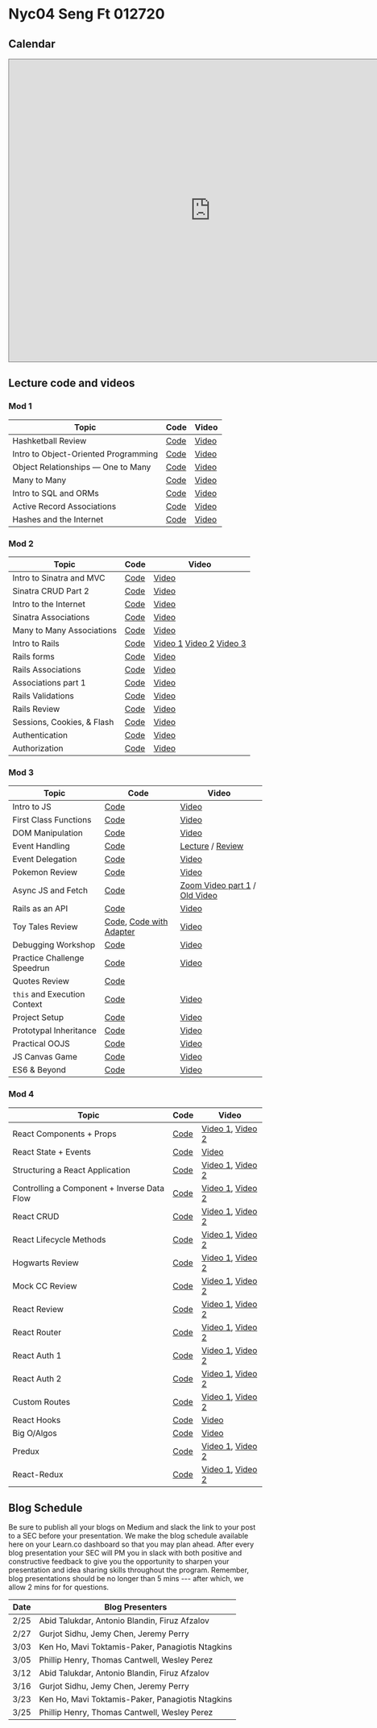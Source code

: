 # Nyc04 Seng Ft 012720

## Calendar

<iframe src="https://calendar.google.com/calendar/b/1/embed?height=600&amp;wkst=1&amp;bgcolor=%23ffffff&amp;ctz=America%2FNew_York&amp;src=ZmxhdGlyb25zY2hvb2wuY29tX2cwMzNsaGIwbGR0Ymx1ZDA3aGZlaXVsaWJrQGdyb3VwLmNhbGVuZGFyLmdvb2dsZS5jb20&amp;src=ZmxhdGlyb25zY2hvb2wuY29tX2JlYXQ4Y3BlbTlwamxyZHRjazk4bW03YXFvQGdyb3VwLmNhbGVuZGFyLmdvb2dsZS5jb20&amp;src=ZW4udXNhI2hvbGlkYXlAZ3JvdXAudi5jYWxlbmRhci5nb29nbGUuY29t&amp;src=ZmxhdGlyb25zY2hvb2wuY29tX241aDBmbHNkOGY0aWU1NzNtZnY2bTg1cm4wQGdyb3VwLmNhbGVuZGFyLmdvb2dsZS5jb20&amp;color=%23AD1457&amp;color=%23EF6C00&amp;color=%230B8043&amp;color=%23009688" style="border:solid 1px #777" width="800" height="600" frameborder="0" scrolling="no"></iframe>

## Lecture code and videos

### Mod 1
| Topic            | Code                | Video                |
| -----            | ----                | -----                |
| Hashketball Review | [Code][hashketball-code] | [Video][hashketball-video] |
| Intro to Object-Oriented Programming | [Code][intro-object-oriented-programming-code] | [Video][intro-object-oriented-programming-video] |
| Object Relationships — One to Many | [Code][object-relationships-one-many-code] | [Video][object-relationships-one-many-video] |
| Many to Many | [Code][many-to-many-code] | [Video][many-to-many-video] |
| Intro to SQL and ORMs | [Code][intro-sql-orms-code] | [Video][intro-sql-orms-video] |
| Active Record Associations | [Code][active-record-associations-code] | [Video][active-record-associations-video] |
| Hashes and the Internet | [Code][hashes-internet-code] | [Video][hashes-internet-video] |


### Mod 2
| Topic            | Code                | Video                |
| -----            | ----                | -----                |
| Intro to Sinatra and MVC | [Code][intro-to-sinatra-&-mvc-code] | [Video][intro-to-sinatra-&-mvc-video] |
| Sinatra CRUD Part 2 | [Code][sinatra-crud-part-2-code] | [Video][sinatra-crud-part-2-video] |
| Intro to the Internet | [Code][intro-internet-code] | [Video][intro-internet-video] |
| Sinatra Associations | [Code][sinatra-associations-code] | [Video][sinatra-associations-video] |
| Many to Many Associations | [Code][mtm-associations-code] | [Video][mtm-associations-video] |
| Intro to Rails | [Code][intro-to-rails-code]| [Video 1][itr-vid-1] [Video 2][itr-vid-2] [Video 3][itr-vid-3] |
| Rails forms | [Code][rails-forms-code] | [Video][rails-forms-video] |
| Rails Associations | [Code][rails-associations-code] | [Video][rails-associations-video] |
| Associations part 1 | [Code][associations-part-1-code] | [Video][associations-part-1-video] |
| Rails Validations | [Code][rails-validations-code] | [Video][rails-validations-video] |
| Rails Review | [Code][rails-review-code] | [Video][rails-review-video]|
| Sessions, Cookies, & Flash | [Code][sessions-cookies-flash-code] | [Video][sessions-cookies-flash-video] |
| Authentication | [Code][authentication-code] | [Video][authentication-video] |
| Authorization | [Code][authorization-code] | [Video][authorization-video] |


### Mod 3
| Topic            | Code                | Video                |
| -----            | ----                | -----                |
| Intro to JS | [Code](https://github.com/learn-co-students/nyc-dumbo-se-012720/tree/master/17-intro-to-js) | [Video](https://youtu.be/6FlL1ugoAh4) |
| First Class Functions | [Code](https://github.com/learn-co-students/nyc-dumbo-se-012720/tree/master/18-first-class-functions) | [Video](https://youtu.be/BHVtZjR2Q-E) |
| DOM Manipulation | [Code](https://github.com/learn-co-students/nyc-dumbo-se-012720/tree/master/19-dom-manipulation) | [Video](https://youtu.be/6w-zLyE4oYU) |
| Event Handling | [Code](https://github.com/learn-co-students/nyc-dumbo-se-012720/tree/master/20-event-handling) | [Lecture](https://www.youtube.com/watch?v=6Y72fJcSgdk) / [Review](https://youtu.be/KujvaoHtde8) |
| Event Delegation | [Code](https://github.com/learn-co-students/nyc-dumbo-se-012720/tree/master/21-event-delegation) | [Video](https://youtu.be/NvUMtOh6f7M) |
| Pokemon Review | [Code](https://github.com/learn-co-students/nyc-dumbo-se-012720/tree/master/22-pokemon-review) | [Video](https://youtu.be/Of9C0Py2CCg) |
| Async JS and Fetch | [Code](https://github.com/learn-co-students/nyc-dumbo-se-012720/tree/master/23-async-js-and-fetch) | [Zoom Video part 1](https://youtu.be/j42mfldGFHg) / [Old Video](https://www.youtube.com/watch?v=ItmS8woRLBY) |
| Rails as an API | [Code](https://github.com/learn-co-students/nyc-dumbo-se-012720/tree/master/24-rails-as-an-api) | [Video](https://youtu.be/eWHsbilI198) |
| Toy Tales Review | [Code][toy-tales-review-code], [Code with Adapter][toy-tales-with-adapter] | [Video](https://youtu.be/gMQZQiYN80s) |
| Debugging Workshop | [Code](https://github.com/learn-co-students/nyc-dumbo-se-012720/tree/master/25-debugging-workshop) | [Video](https://youtu.be/u3iiGVmOls8) |
| Practice Challenge Speedrun | [Code](https://github.com/learn-co-students/nyc-dumbo-se-012720/tree/master/26-practice-challenge-review) | [Video](https://youtu.be/BHu3tqe7HbA) |
| Quotes Review | [Code](https://github.com/learn-co-students/nyc-dumbo-se-012720/tree/master/27-quotes-practice) |  |
| `this` and Execution Context | [Code](https://github.com/learn-co-students/nyc-dumbo-se-012720/tree/master/28-this-and-execution-context) | [Video](https://youtu.be/aUb2Kf-7K40) |
| Project Setup | [Code](https://github.com/learn-co-students/nyc-dumbo-se-012720/tree/master/29-project-setup) | [Video](https://youtu.be/tgNzAFNzPAA) |
| Prototypal Inheritance | [Code](https://github.com/learn-co-students/nyc-dumbo-se-012720/tree/master/30-prototypal-inheritance) | [Video](https://youtu.be/DR6s_57ECnk) |
| Practical OOJS | [Code](https://github.com/learn-co-students/nyc-dumbo-se-012720/tree/master/31-practical-oojs) | [Video](https://youtu.be/KKdlDFA0dJs) |
| JS Canvas Game | [Code](https://github.com/learn-co-students/nyc-dumbo-se-012720/tree/master/32-canvas-game) | [Video](https://youtu.be/hNPPW9EGZYY) |
| ES6 & Beyond | [Code](https://github.com/learn-co-students/nyc-dumbo-se-012720/tree/master/33-es6) | [Video](https://youtu.be/v67gNzAFDsA) |



### Mod 4
| Topic            | Code                | Video                |
| -----            | ----                | -----                |
| React Components + Props | [Code][compr-code] | [Video 1][compr-vid1], [Video 2][compr-vid2] |
| React State + Events | [Code][stev-code] | [Video][stev-vid1] |
| Structuring a React Application | [Code][struc-code] | [Video 1][struc-vid1], [Video 2][struc-vid2] |
| Controlling a Component + Inverse Data Flow | [Code][inv-code] | [Video 1][inv-vid1], [Video 2][inv-vid2] |
| React CRUD | [Code][rcrud-code] | [Video 1][rcrud-vid1], [Video 2][rcrud-vid2] |
| React Lifecycle Methods | [Code][cycle-code] | [Video 1][cycle-vid1], [Video 2][cycle-vid2] |
| Hogwarts Review | [Code][hog-code] | [Video 1][hog-vid1], [Video 2][hog-vid2]
| Mock CC Review | [Code][planet-code] | [Video 1][planet-vid1], [Video 2][planet-vid2]
| React Review | [Code][rrev-code] | [Video 1][rrev-vid1], [Video 2][rrev-vid2]
| React Router | [Code][rrouter-code] | [Video 1][rrouter-vid1], [Video 2][rrouter-vid2]
| React Auth 1 | [Code][rauth1-code] | [Video 1][rauth1-vid1], [Video 2][rauth1-vid2]
| React Auth 2 | [Code][rauth2-code] | [Video 1][rauth2-vid1], [Video 2][rauth2-vid2]
| Custom Routes | [Code][custom-code] | [Video 1][custom-vid1], [Video 2][custom-vid2]
| React Hooks | [Code][rhooks-code] | [Video][rhooks-vid]
| Big O/Algos | [Code][big-o-code] | [Video][big-o-vid]
| Predux | [Code][predux-code] | [Video 1][predux-vid1], [Video 2][predux-vid2]
| React-Redux | [Code][red-code] | [Video 1][red-vid1], [Video 2][red-vid2]

[compr-code]: https://github.com/learn-co-students/nyc-dumbo-se-012720/tree/master/34-components-props
[compr-vid1]: https://wework.zoom.com/rec/share/xf1fc-6zqTlLa4HM0XHBaJAlBqfEX6a8gCgXq_ILmUo57_jNl2vpxV9K2H5Xh4yP?startTime=1585580420000
[compr-vid2]: https://wework.zoom.com/rec/share/xf1fc-6zqTlLa4HM0XHBaJAlBqfEX6a8gCgXq_ILmUo57_jNl2vpxV9K2H5Xh4yP?startTime=1585584059000 

[stev-code]: https://github.com/learn-co-students/nyc-dumbo-se-012720/tree/master/35-state-and-events
[stev-vid1]:
https://wework.zoom.com/rec/share/25ZNBLXr6F1IGpGW0mWEXpEbP6Dsaaa82ygY8vQEmR5QrLq0ycXmH490Kqprad0j?startTime=1585594564000


[struc-code]: https://github.com/learn-co-students/nyc-dumbo-se-012720/tree/master/36-refactoring-react
[struc-vid1]: https://wework.zoom.com/rec/share/-c8kK5vd9WZJW7f8thjQVvQKQLu5X6a81nUWq_UMzEhREkQi4tsfzpbKHOAUgFIV?startTime=1585667946000
[struc-vid2]: https://wework.zoom.com/rec/share/-c8kK5vd9WZJW7f8thjQVvQKQLu5X6a81nUWq_UMzEhREkQi4tsfzpbKHOAUgFIV?startTime=1585670164000


[inv-code]: https://github.com/learn-co-students/nyc-dumbo-se-012720/tree/master/37-controlled-components
[inv-vid1]: https://wework.zoom.com/rec/share/po9_CKv633lLYq-c0E_TavF9RYbJX6a80CRIrPFZykhdSfdOld1QVEBpxzsfcMgI?startTime=1585753478000
[inv-vid2]: https://wework.zoom.com/rec/share/po9_CKv633lLYq-c0E_TavF9RYbJX6a80CRIrPFZykhdSfdOld1QVEBpxzsfcMgI?startTime=1585756302000

[rcrud-code]: https://github.com/learn-co-students/nyc-dumbo-se-012720/tree/master/38-react-crud
[rcrud-vid1]: https://wework.zoom.com/rec/share/vONnPbTu2UBISafX50CEe_MDGYTPeaa8gSUf-fYEzRprHDQDMfl2ZXGMuP5vL4ln?startTime=1585764164000
[rcrud-vid2]: https://wework.zoom.com/rec/share/vONnPbTu2UBISafX50CEe_MDGYTPeaa8gSUf-fYEzRprHDQDMfl2ZXGMuP5vL4ln?startTime=1585767986000

[cycle-code]: https://github.com/NickyEXE/hogwarts/tree/lecturehttps://github.com/learn-co-students/nyc-dumbo-se-012720/tree/master/39-react-lifecycles
[cycle-vid1]: https://wework.zoom.com/rec/share/wehFL7D2z39JHaPxs0OCX5E-BLbueaa813Qd__pezxnceO9PICVzA27e6pcz2IkN?startTime=1585834612000
[cycle-vid2]: https://wework.zoom.com/rec/share/wehFL7D2z39JHaPxs0OCX5E-BLbueaa813Qd__pezxnceO9PICVzA27e6pcz2IkN?startTime=1585837947000

[hog-code]: https://github.com/NickyEXE/hogwarts/tree/lecture
[hog-vid1]: https://wework.zoom.com/rec/play/vZF4duqtrzI3T4fH5QSDBfd8W9S-L62shCQbqaEKzkq0ByMAMVWkYudDYrapME4HqCGhun9c0HLGy7Ee
[hog-vid2]: https://wework.zoom.com/rec/play/vZF8f-CtrTg3ToCc4wSDBPJ6W9XsfaOshyVP-aEKmEm3AiJSY1f1N7UXYOU2BLszN5jV_BhIw8o2ngKx

[planet-code]: https://github.com/learn-co-students/nyc-dumbo-se-012720/tree/master/40-react-review
[planet-vid1]: https://wework.zoom.com/rec/share/-c1Hf-_f1m1LHYWX4WjAUYoBWYPfX6a8gylPrvtbzRprpZ_3R9uEAxFBZOzshggp?startTime=1586196310000
[planet-vid2]: https://wework.zoom.com/rec/share/-c1Hf-_f1m1LHYWX4WjAUYoBWYPfX6a8gylPrvtbzRprpZ_3R9uEAxFBZOzshggp?startTime=1586199416000

[rrev-code]: https://github.com/learn-co-students/nyc-dumbo-se-012720/tree/master/41-react-review
[rrev-vid1]: https://wework.zoom.com/rec/share/19B2Lvb23GNLEtKd5WXdBP56IYC9aaa8hiMb_foImkoRXitrWFmxJN83UpzYKTh4?startTime=1586271883000
[rrev-vid2]: https://wework.zoom.com/rec/share/19B2Lvb23GNLEtKd5WXdBP56IYC9aaa8hiMb_foImkoRXitrWFmxJN83UpzYKTh4?startTime=1586276171000

[rrouter-code]: https://github.com/learn-co-students/nyc-dumbo-se-012720/tree/master/42-react-router
[rrouter-vid1]: https://wework.zoom.com/rec/share/vf1rDKvcyWhObpXw7Hz1ao0wJonpX6a82yQbr6ZexUra6V8Ki9ydYvCB7kC5s5Hz?startTime=1586444563000
[rrouter-vid2]: https://wework.zoom.com/rec/share/vf1rDKvcyWhObpXw7Hz1ao0wJonpX6a82yQbr6ZexUra6V8Ki9ydYvCB7kC5s5Hz?startTime=1586447696000

[rauth1-code]: https://github.com/learn-co-students/nyc-dumbo-se-012720/tree/master/43-react-auth
[rauth1-vid1]: https://wework.zoom.com/rec/share/38klFLqs62ZIadaTzkLQWokaItnOeaa803QX__ALmU_15m-6LR4iOn4HonjA4bgD?startTime=1586455575000
[rauth1-vid2]: https://wework.zoom.com/rec/share/38klFLqs62ZIadaTzkLQWokaItnOeaa803QX__ALmU_15m-6LR4iOn4HonjA4bgD?startTime=1586459370000


[rauth2-code]: https://github.com/learn-co-students/nyc-dumbo-se-012720/tree/master/44-react-auth2
[rauth2-vid1]: https://wework.zoom.com/rec/share/-uwuP6vesURIX43fzWGBdvYNL5XYT6a81SRI-vAMz04WH9KM1ZOaoVExaQFxgSbd?startTime=1586530987000
[rauth2-vid2]: https://wework.zoom.com/rec/share/-uwuP6vesURIX43fzWGBdvYNL5XYT6a81SRI-vAMz04WH9KM1ZOaoVExaQFxgSbd?startTime=1586533863000

[custom-code]: https://github.com/learn-co-students/nyc-dumbo-se-012720/tree/master/45-custom-routes
[custom-vid1]: https://wework.zoom.com/rec/share/-chKIrPW20VOHo3hskHdc5wgGZ_5T6a813dL8_UKy0hFuzuJ0G_M52YjiXZcx4HC?startTime=1586784837000
[custom-vid2]: https://wework.zoom.com/rec/share/-chKIrPW20VOHo3hskHdc5wgGZ_5T6a813dL8_UKy0hFuzuJ0G_M52YjiXZcx4HC?startTime=1586787687000

[rhooks-code]: https://github.com/learn-co-students/react-hooks-nycoders
[rhooks-vid]: https://wework.zoom.us/rec/share/4vVed7bZz2NIRIHCzEzmdIR7H6Pnaaa8h3VM-vANnUhdcUa_OOmD4222VcUvVCIz

[predux-code]: https://github.com/learn-co-students/nyc-dumbo-se-012720/tree/master/47-predux
[predux-vid1]: https://wework.zoom.com/rec/share/usYpHYrKyWhOaLPvzHCDdYwFHZzVeaa81SlI_aELn0x8aRdeuxkTlwZzrmt2o_NV?startTime=1587049397000
[predux-vid2]: https://wework.zoom.com/rec/share/usYpHYrKyWhOaLPvzHCDdYwFHZzVeaa81SlI_aELn0x8aRdeuxkTlwZzrmt2o_NV?startTime=1587051968000

[red-code]: https://github.com/learn-co-students/nyc-dumbo-se-012720/tree/master/48-react-redux
[red-vid1]: https://wework.zoom.com/rec/share/_PBKCJX_-1lIRYXtwXnufIpmFYL6X6a80yEdqfQOyBqORKW3m3oLLdRK_qbvZet7?startTime=1587060335000
[red-vid2]: https://wework.zoom.com/rec/share/_PBKCJX_-1lIRYXtwXnufIpmFYL6X6a80yEdqfQOyBqORKW3m3oLLdRK_qbvZet7?startTime=1587063398000




[hashketball-code]: https://github.com/learn-co-students/nyc-dumbo-se-012720/tree/master/01-hashketball
[hashketball-video]: http://youtu.be/aI6hJ5XQo1U

[object-relationships-one-many-code]: https://github.com/learn-co-students/nyc-dumbo-se-012720/tree/master/03-one-to-many/
[object-relationships-one-many-video]: http://youtu.be/7NtpXGzwri8

[intro-object-oriented-programming-code]: https://github.com/learn-co-students/nyc-dumbo-se-012720/tree/master/02-oo/
[intro-object-oriented-programming-video]: http://youtu.be/oMOFC8kYet0

[many-to-many-code]: https://github.com/learn-co-students/nyc-dumbo-se-012720/tree/master/04-many-to-many/
[many-to-many-video]: http://youtu.be/HDJP7-9sr5Y

[intro-sql-orms-code]: https://github.com/learn-co-students/nyc-dumbo-se-012720/tree/master/05-sql/
[intro-sql-orms-video]: http://youtu.be/8GGbeM87A1s

[active-record-associations-code]: https://github.com/learn-co-students/nyc-dumbo-se-012720/tree/master/07-active-record-associations
[active-record-associations-video]: https://youtu.be/IAsPiyfb7yw

[hashes-internet-code]: https://github.com/learn-co-students/nyc-dumbo-se-012720/tree/master/08-hashes-internet/
[hashes-internet-video]: http://youtu.be/-2ixdqxdbzY

[sinatra-crud-part-2-code]: https://github.com/learn-co-students/nyc-dumbo-se-012720/tree/master/11-rest/
[sinatra-crud-part-2-video]: http://youtu.be/dQsKAAf_mLA

[intro-internet-code]: https://github.com/learn-co-students/nyc-dumbo-se-012720/tree/master/08.5-rack-internet/
[intro-internet-video]: http://youtu.be/BqUvGBTWZjg

[sinatra-associations-code]: https://github.com/learn-co-students/nyc-dumbo-se-012720/tree/master/11-rest/
[sinatra-associations-video]: http://youtu.be/d0S5IeHQ7wY

[rails-associations-code]: https://github.com/learn-co-students/nyc-dumbo-se-012720/tree/master/13-rails-forms/
[rails-associations-video]: http://youtu.be/YuqlMtO_pAU

[associations-part-1-code]: https://github.com/learn-co-students/nyc-dumbo-se-012720/tree/master/14-rails-associations/
[associations-part-1-video]: http://youtu.be/QIsX2qeFRqU

[rails-validations-code]: https://github.com/learn-co-students/nyc-dumbo-se-012720/tree/master/15-rails-validations/
[rails-validations-video]: http://youtu.be/T5T7mHhnq9o

[sessions-cookies-flash-code]: https://github.com/learn-co-students/nyc-dumbo-se-012720?sorry=could

[authentication-code]: https://github.com/learn-co-students/nyc-dumbo-se-012720/tree/master/16-auth/
[authentication-video]: http://youtu.be/xHOZSroejRs

[authorization-code]: https://github.com/learn-co-students/nyc-dumbo-se-012720/tree/master/16-auth/
[authorization-video]: http://youtu.be/5qwKEGXlYp8+not+automatically+find+code&contact=graham&for=help&also=https://www.youtube.com/watch?v=dQw4w9WgXcQ
[sessions-cookies-flash-video]: http://youtu.be/tTVZzHvD2vQ

[intro-to-sinatra-&-mvc-code]: https://github.com/learn-co-students/nyc-dumbo-se-012720/tree/master/09-intro-to-sinatra-and-mvc
[intro-to-sinatra-&-mvc-video]: https://youtu.be/IqKX4ob-Ekk

[mtm-associations-code]: https://github.com/learn-co-students/nyc-dumbo-se-012720/tree/master/11.5-many-to-many
[mtm-associations-video]: https://youtu.be/Or00T-aDSwM

[intro-to-rails-code]: https://github.com/learn-co-students/nyc-dumbo-se-012720/tree/master/12-intro-to-rails
[itr-vid-1]: https://www.youtube.com/watch?v=Yeu945utjqE
[itr-vid-2]: https://youtu.be/TJXO2FhyqyA
[itr-vid-3]: https://www.youtube.com/watch?v=6hDxNp3M7xI

[rails-forms-code]: https://github.com/learn-co-students/nyc-dumbo-se-012720/tree/master/13-rails-forms
[rails-forms-video]: https://youtu.be/lRbdeAIj5S0

[rails-review-code]: https://github.com/NickyEXE/FlunchironSchool/tree/class
[rails-review-video]: https://youtu.be/af-EKivcu6A

[toy-tales-review-code]: https://github.com/NickyEXE/jsdom-toy-tale-dumbo-web-100719/tree/031620-lecture
[toy-tales-with-adapter]: https://github.com/NickyEXE/jsdom-toy-tale-dumbo-web-100719/tree/test-solution-012720

[big-o-code]: https://github.com/learn-co-students/nyc-dumbo-se-012720/tree/master/46-big-o-lecture
[big-o-vid]: https://wework.zoom.us/rec/share/-pxYdrDNxj9LSLPOxVHxZvJ7B9X8aaa803cXrvtfnkhXbzDfVxtHL3f3g4qqd37N


## Blog Schedule

Be sure to publish all your blogs on Medium and slack the link to your post to a SEC before your presentation. We make the blog schedule available here on your Learn.co dashboard so that you may plan ahead. After every blog presentation your SEC will PM you in slack with both positive and constructive feedback to give you the opportunity to sharpen your presentation and idea sharing skills throughout the program. Remember, blog presentations should be no longer than 5 mins --- after which, we allow 2 mins for for questions.

| **Date**      | **Blog Presenters**                                                                                                 |
|-------    |-----------------------------------------------------------------------------------------------------------------------    
|2/25   |Abid Talukdar, Antonio Blandin, Firuz Afzalov
|2/27   |Gurjot Sidhu, Jemy Chen, Jeremy Perry
|3/03   |Ken Ho, Mavi Toktamis-Paker, Panagiotis Ntagkins
|3/05   |Phillip Henry, Thomas Cantwell, Wesley Perez
|3/12    |Abid Talukdar, Antonio Blandin, Firuz Afzalov
|3/16   |Gurjot Sidhu, Jemy Chen, Jeremy Perry
|3/23   |Ken Ho, Mavi Toktamis-Paker, Panagiotis Ntagkins
|3/25   |Phillip Henry, Thomas Cantwell, Wesley Perez
